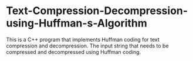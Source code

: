 # Text-Compression-Decompression-using-Huffman-s-Algorithm
 This is a C++ program that implements Huffman coding for text compression and decompression. The input string that needs to be compressed and decompressed using Huffman coding. 
